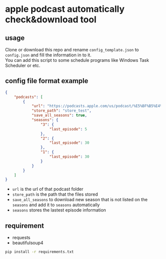# apple podcast automatically check&download tool

## usage
Clone or download this repo and rename `config_template.json` to `config.json` and fill the information in to it.  
You can add this script to some schedule programs like Windows Task Scheduler or etc. 

## config file format example
```json
{
    "podcasts": [
        {
            "url": "https://podcasts.apple.com/us/podcast/%E5%BF%B5%E4%BA%86%E5%BF%83%E7%90%86%E5%AD%B8-%E7%84%B6%E5%BE%8C%E5%91%A2/id1616453135",
            "store_path": "store_test",
            "save_all_seasons": true,
            "seasons": {
                "3": {
                    "last_episode": 5
                },
                "2": {
                    "last_episode": 30
                },
                "1": {
                    "last_episode": 30
                }
            }
        }
    ]
}
```
* `url` is the url of that podcast folder
* `store_path` is the path that the files stored
* `save_all_seasons` to download new season that is not listed on the `seasons` and add it to `seasons` automatically
* `seasons` stores the lastest episode information

## requirement
* requests
* beautifulsoup4

```bash
pip install -r requirements.txt
```
